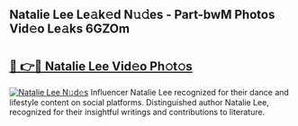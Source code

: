 ## Natalie Lee Le𝚊k𝚎d N𝚞𝚍es - Part-bwM Photos Vid𝚎o Le𝚊ks 6GZOm

# <h2><a href="http://fbfergc.evod.top/?m=Natalie+Lee">🔗 👉🔴 Natalie Lee Vid𝚎o Ph𝚘t𝚘s</a></h2>

[![Natalie Lee N𝚞d𝚎s](https://i.imgur.com/8V9OHl7.gif)](http://fbfergc.evod.top/?m=Natalie+Lee)
Influencer Natalie Lee recognized for their dance and lifestyle content on social platforms. Distinguished author Natalie Lee, recognized for their insightful writings and contributions to literature. 

